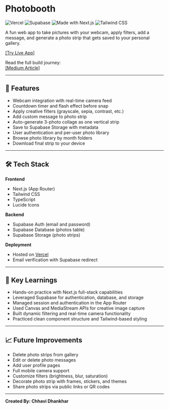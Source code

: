 # Photobooth

![Vercel](https://img.shields.io/badge/Deployed-Vercel-black?logo=vercel)
![Supabase](https://img.shields.io/badge/Backend-Supabase-3ECF8E?logo=supabase)
![Made with Next.js](https://img.shields.io/badge/Next.js-13+-blue.svg?logo=next.js)
![Tailwind CSS](https://img.shields.io/badge/Style-TailwindCSS-blue?logo=tailwind-css)

A fun web app to take pictures with your webcam, apply filters, add a message, and generate a photo strip that gets saved to your personal gallery.

[[Try Live App]](https://photobooth-nine-gamma.vercel.app)

Read the full build journey:  
[[Medium Article]](https://medium.com/@chhavidhankhar07/building-a-photobooth-web-app-with-next-js-and-supabase-5a1c580bb26f)

---

## 💬 Features

- Webcam integration with real-time camera feed  
- Countdown timer and flash effect before snap  
- Apply creative filters (grayscale, sepia, contrast, etc.)  
- Add custom message to photo strip  
- Auto-generate 3-photo collage as one vertical strip  
- Save to Supabase Storage with metadata  
- User authentication and per-user photo library  
- Browse photo library by month folders  
- Download final strip to your device  

---

## 🛠 Tech Stack

**Frontend**  
- Next.js (App Router)  
- Tailwind CSS  
- TypeScript  
- Lucide Icons

**Backend**  
- Supabase Auth (email and password)  
- Supabase Database (photos table)  
- Supabase Storage (photo strips)

**Deployment**  
- Hosted on [Vercel](https://vercel.com)  
- Email verification with Supabase redirect  

---

## 🧠 Key Learnings

- Hands-on practice with Next.js full-stack capabilities  
- Leveraged Supabase for authentication, database, and storage  
- Managed session and authentication in the App Router  
- Used Canvas and MediaStream APIs for creative image capture  
- Built dynamic filtering and real-time camera functionality  
- Practiced clean component structure and Tailwind-based styling  

---

## 📈 Future Improvements

- Delete photo strips from gallery  
- Edit or delete photo messages  
- Add user profile pages  
- Full mobile camera support  
- Customize filters (brightness, blur, saturation)  
- Decorate photo strip with frames, stickers, and themes  
- Share photo strips via public links or QR codes  

---

**Created By: Chhavi Dhankhar**


